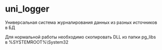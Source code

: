 # uni_logger
Универсальная система журналирования данных из разных источников в БД

Для нормальной работы необходимо скопировать DLL из папки pg_libs в %SYSTEMROOT%\System32
